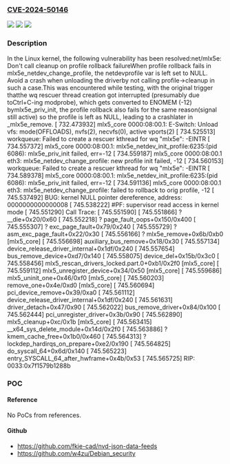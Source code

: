 ### [CVE-2024-50146](https://cve.mitre.org/cgi-bin/cvename.cgi?name=CVE-2024-50146)
![](https://img.shields.io/static/v1?label=Product&message=Linux&color=blue)
![](https://img.shields.io/static/v1?label=Version&message=3ef14e463f6ed0218710f56b97e1a7d0448784d2%3C%20db84cb4c8c565e6d4de84b23c2818b63991adfdd%20&color=brighgreen)
![](https://img.shields.io/static/v1?label=Vulnerability&message=n%2Fa&color=brighgreen)

### Description

In the Linux kernel, the following vulnerability has been resolved:net/mlx5e: Don't call cleanup on profile rollback failureWhen profile rollback fails in mlx5e_netdev_change_profile, the netdevprofile var is left set to NULL. Avoid a crash when unloading the driverby not calling profile->cleanup in such a case.This was encountered while testing, with the original trigger thatthe wq rescuer thread creation got interrupted (presumably due toCtrl+C-ing modprobe), which gets converted to ENOMEM (-12) bymlx5e_priv_init, the profile rollback also fails for the same reason(signal still active) so the profile is left as NULL, leading to a crashlater in _mlx5e_remove. [  732.473932] mlx5_core 0000:08:00.1: E-Switch: Unload vfs: mode(OFFLOADS), nvfs(2), necvfs(0), active vports(2) [  734.525513] workqueue: Failed to create a rescuer kthread for wq "mlx5e": -EINTR [  734.557372] mlx5_core 0000:08:00.1: mlx5e_netdev_init_profile:6235:(pid 6086): mlx5e_priv_init failed, err=-12 [  734.559187] mlx5_core 0000:08:00.1 eth3: mlx5e_netdev_change_profile: new profile init failed, -12 [  734.560153] workqueue: Failed to create a rescuer kthread for wq "mlx5e": -EINTR [  734.589378] mlx5_core 0000:08:00.1: mlx5e_netdev_init_profile:6235:(pid 6086): mlx5e_priv_init failed, err=-12 [  734.591136] mlx5_core 0000:08:00.1 eth3: mlx5e_netdev_change_profile: failed to rollback to orig profile, -12 [  745.537492] BUG: kernel NULL pointer dereference, address: 0000000000000008 [  745.538222] #PF: supervisor read access in kernel mode<snipped> [  745.551290] Call Trace: [  745.551590]  <TASK> [  745.551866]  ? __die+0x20/0x60 [  745.552218]  ? page_fault_oops+0x150/0x400 [  745.555307]  ? exc_page_fault+0x79/0x240 [  745.555729]  ? asm_exc_page_fault+0x22/0x30 [  745.556166]  ? mlx5e_remove+0x6b/0xb0 [mlx5_core] [  745.556698]  auxiliary_bus_remove+0x18/0x30 [  745.557134]  device_release_driver_internal+0x1df/0x240 [  745.557654]  bus_remove_device+0xd7/0x140 [  745.558075]  device_del+0x15b/0x3c0 [  745.558456]  mlx5_rescan_drivers_locked.part.0+0xb1/0x2f0 [mlx5_core] [  745.559112]  mlx5_unregister_device+0x34/0x50 [mlx5_core] [  745.559686]  mlx5_uninit_one+0x46/0xf0 [mlx5_core] [  745.560203]  remove_one+0x4e/0xd0 [mlx5_core] [  745.560694]  pci_device_remove+0x39/0xa0 [  745.561112]  device_release_driver_internal+0x1df/0x240 [  745.561631]  driver_detach+0x47/0x90 [  745.562022]  bus_remove_driver+0x84/0x100 [  745.562444]  pci_unregister_driver+0x3b/0x90 [  745.562890]  mlx5_cleanup+0xc/0x1b [mlx5_core] [  745.563415]  __x64_sys_delete_module+0x14d/0x2f0 [  745.563886]  ? kmem_cache_free+0x1b0/0x460 [  745.564313]  ? lockdep_hardirqs_on_prepare+0xe2/0x190 [  745.564825]  do_syscall_64+0x6d/0x140 [  745.565223]  entry_SYSCALL_64_after_hwframe+0x4b/0x53 [  745.565725] RIP: 0033:0x7f1579b1288b

### POC

#### Reference
No PoCs from references.

#### Github
- https://github.com/fkie-cad/nvd-json-data-feeds
- https://github.com/w4zu/Debian_security

